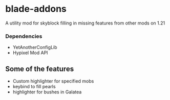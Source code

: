 # blade-addons
A utility mod for skyblock filling in missing features from other mods on 1.21

### Dependencies

- YetAnotherConfigLib
- Hypixel Mod API

## Some of the features

- Custom highlighter for specified mobs
- keybind to fill pearls
- highlighter for bushes in Galatea